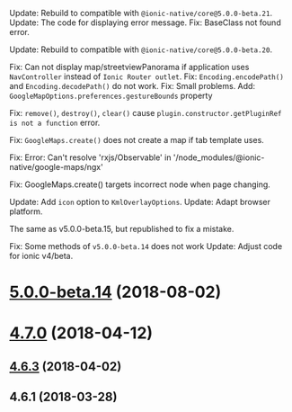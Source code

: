 <a name="5.0.0-beta.24"></a>
Update: Rebuild to compatible with `@ionic-native/core@5.0.0-beta.21`.
Update: The code for displaying error message.
Fix: BaseClass not found error.

<a name="5.0.0-beta.23"></a>
Update: Rebuild to compatible with `@ionic-native/core@5.0.0-beta.20`.

<a name="5.0.0-beta.22"></a>
Fix: Can not display map/streetviewPanorama if application uses `NavController` instead of `Ionic Router outlet`.
Fix: `Encoding.encodePath()` and `Encoding.decodePath()` do not work.
Fix: Small problems.
Add: `GoogleMapOptions.preferences.gestureBounds` property

<a name="5.0.0-beta.21"></a>
Fix: `remove()`, `destroy()`, `clear()` cause `plugin.constructor.getPluginRef is not a function` error.

<a name="5.0.0-beta.20"></a>
Fix: `GoogleMaps.create()` does not create a map if tab template uses.

<a name="5.0.0-beta.19"></a>
Fix: Error: Can't resolve 'rxjs/Observable' in '/node_modules/@ionic-native/google-maps/ngx'

<a name="5.0.0-beta.18"></a>
Fix: GoogleMaps.create() targets incorrect node when page changing.

<a name="5.0.0-beta.17"></a>
Update: Add `icon` option to `KmlOverlayOptions`.
Update: Adapt browser platform.

<a name="5.0.0-beta.16"></a>
The same as v5.0.0-beta.15, but republished to fix a mistake.

<a name="5.0.0-beta.15"></a>
Fix: Some methods of `v5.0.0-beta.14` does not work
Update: Adjust code for ionic v4/beta.

<a name="5.0.0-beta.14"></a>
# [5.0.0-beta.14](https://github.com/ionic-team/ionic-native/compare/v4.7.0...v5.0.0-beta.14) (2018-08-02)



<a name="4.7.0"></a>
# [4.7.0](https://github.com/ionic-team/ionic-native/compare/v4.6.3...v4.7.0) (2018-04-12)



<a name="4.6.3"></a>
## [4.6.3](https://github.com/ionic-team/ionic-native/compare/v4.6.1...v4.6.3) (2018-04-02)



<a name="4.6.1"></a>
## 4.6.1 (2018-03-28)

